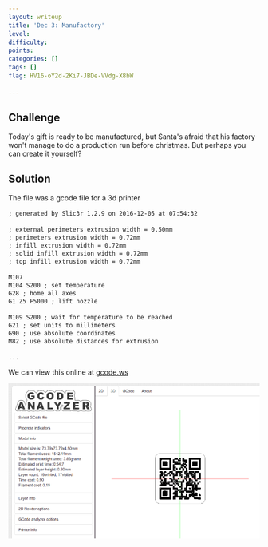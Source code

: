 ```yaml
---
layout: writeup
title: 'Dec 3: Manufactory'
level:
difficulty:
points:
categories: []
tags: []
flag: HV16-oY2d-2Ki7-JBDe-VVdg-X8bW

---
```


## Challenge

Today's gift is ready to be manufactured, but Santa's afraid that his
factory won't manage to do a production run before christmas. But
perhaps you can create it yourself?

## Solution

The file was a gcode file for a 3d printer

    ; generated by Slic3r 1.2.9 on 2016-12-05 at 07:54:32

    ; external perimeters extrusion width = 0.50mm
    ; perimeters extrusion width = 0.72mm
    ; infill extrusion width = 0.72mm
    ; solid infill extrusion width = 0.72mm
    ; top infill extrusion width = 0.72mm

    M107
    M104 S200 ; set temperature
    G28 ; home all axes
    G1 Z5 F5000 ; lift nozzle

    M109 S200 ; wait for temperature to be reached
    G21 ; set units to millimeters
    G90 ; use absolute coordinates
    M82 ; use absolute distances for extrusion

    ...

We can view this online at [gcode.ws][1]

![](writeupfiles/gcode_qr.png)


[1]: http://gcode.ws/
